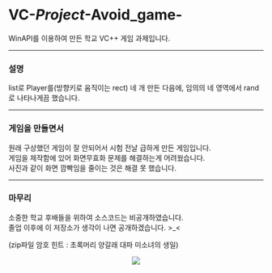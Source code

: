# VC-_Project_-Avoid_game-
WinAPI를 이용하여 만든 학교 VC++ 게임 과제입니다.
***
### 설명
list로 Player를(방향키로 움직이는 rect) 네 개 만든 다음에, 임의의 네 영역에서 rand로 나타나게끔 했습니다.  
***
### 게임을 만들면서
원래 구상했던 게임이 잘 안되어서 시험 전날 급하게 만든 게임입니다.  
게임을 제작함에 있어 화면무효화 문제를 해결하는게 어려웠습니다.  
사진과 같이 화면 깜빡임을 줄이는 것은 해결 못 했습니다.
***
### 마무리
소중한 학교 후배들을 위하여 소스코드는 비공개하였습니다.  
졸업 이후에 이 저장소가 생각이 나면 공개하겠습니다.  >_<  

(zip파일 암호 힌트 : 초록머리 양갈래 대파 미소녀의 생일)
<p align="center">
<img src="https://github.com/2daeeun/Visual_CPP-_Game_Project_-Avoid-/blob/main/preview.gif?raw=true">
</p>

